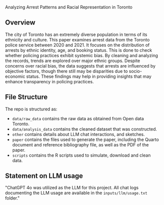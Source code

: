 Analyzing Arrest Patterns and Racial Representation in Toronto

## Overview

The city of Toronto has an extremely diverse population in terms of its ethnicity and culture. This paper examines arrest data from the Toronto police service between 2020 and 2021. It focuses on the distribution of arrests by ethnic identity, age, and booking status. This is done to check whether policing practices exhibit systemic bias. By cleaning and analyzing the records, trends are explored over major ethnic groups. Despite concerns over racial bias, the data suggests that arrests are influenced by objective factors, though there still may be disparities due to socio-economic status. These findings may help in providing insights that may enhance transparency in policing practices.
## File Structure

The repo is structured as:

-   `data/raw_data` contains the raw data as obtained from Open data Toronto.
-   `data/analysis_data` contains the cleaned dataset that was constructed.
-   `other` contains details about LLM chat interactions, and sketches.
-   `paper` contains the files used to generate the paper, including the Quarto document and reference bibliography file, as well as the PDF of the paper. 
-   `scripts` contains the R scripts used to simulate, download and clean data.


## Statement on LLM usage

"ChatGPT 4o was utilized as the LLM for this project. All chat logs documenting the LLM usage are available in the `inputs/llm/usage.txt` folder."
